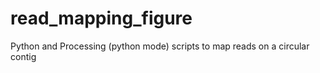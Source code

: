 # read_mapping_figure
Python and Processing (python mode) scripts to map reads on a circular contig
